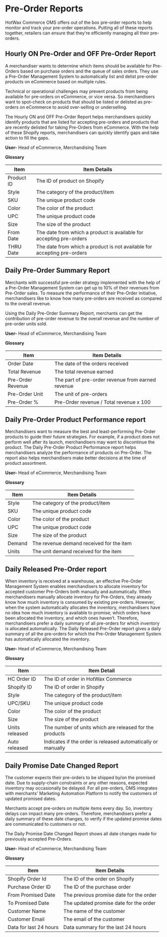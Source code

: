 # Pre-Order Reports

HotWax Commerce OMS offers out of the box pre-order reports to help monitor and track your pre-order operations. Putting all of these reports together, retailers can ensure that they're efficiently managing all their pre-orders.

## Hourly ON Pre-Order and OFF Pre-Order Report

A merchandiser wants to determine which items should be available for Pre-Orders based on purchase orders and the queue of sales orders. They use a Pre-Order Management System to automatically list and delist pre-order products on eCommerce based on multiple rules.

Technical or operational challenges may prevent products from being available for pre-orders on eCommerce, or vice versa. So merchandisers want to spot-check on products that should be listed or delisted as pre-orders on eCommerce to avoid over-selling or underselling.

The Hourly ON and OFF Pre-Order Report helps merchandisers quickly identify products that are listed for accepting pre-orders and products that are recently delisted for taking Pre-Orders from eCommerce. With the help of these Shopify reports, merchandisers can quickly identify gaps and take action to fill the gaps.

**User-** Head of eCommerce, Merchandising Team

**Glossary**

| Item        | Item Details                               |
|-------------|--------------------------------------------|
| Product ID  | The ID of product on Shopify                |
| Style       | The category of the product/item            |
| SKU         | The unique product code                     |
| Color       | The color of the product                    |
| UPC         | The unique product code                     |
| Size        | The size of the product                     |
| From Date   | The date from which a product is available for accepting pre-orders |
| THRU Date   | The date from which a product is not available for accepting pre-orders |


## Daily Pre-Order Summary Report

Merchants with successful pre-order strategy implemented with the help of a Pre-Order Management System can get up to 10% of their revenues from Pre-Order sales. To measure the performance of their Pre-Order initiative, merchandisers like to know how many pre-orders are received as compared to the overall revenue.

Using the Daily Pre-Order Summary Report, merchants can get the contribution of pre-order revenue to the overall revenue and the number of pre-order units sold.

**User-** Head of eCommerce, Merchandising Team

**Glossary**

| Item              | Item Details                                         |
|-------------------|------------------------------------------------------|
| Order Date        | The date of the orders received                       |
| Total Revenue     | The total revenue earned                             |
| Pre-Order Revenue | The part of pre-order revenue from earned revenue     |
| Pre-Order Unit    | The unit of pre-orders                               |
| Pre-Order %       | Pre-Order revenue / Total revenue x 100               |


## Daily Pre-Order Product Performance report

Merchandisers want to measure the best and least-performing Pre-Order products to guide their future strategies. For example, if a product does not perform well after its launch, merchandisers may want to discontinue the product. 
The Daily Pre-Order Product Performance report helps merchandisers analyze the performance of products on Pre-Order. The report also helps merchandisers make better decisions at the time of product assortment.

**User-** Head of eCommerce, Merchandising Team

**Glossary**

| Item      | Item Details                          |
|-----------|---------------------------------------|
| Style     | The category of the product/item      |
| SKU       | The unique product code               |
| Color     | The color of the product              |
| UPC       | The unique product code               |
| Size      | The size of the product               |
| Demand    | The revenue demand received for the item |
| Units     | The unit demand received for the item |


## Daily Released Pre-Order report

When inventory is received at a warehouse, an effective Pre-Order Management System enables merchandisers to allocate inventory for accepted customer Pre-Orders both manually and automatically. When merchandisers manually allocate inventory for Pre-Orders, they already know how much inventory is consumed by existing pre-orders. However, when the system automatically allocates the inventory, merchandisers have no idea how much inventory is available to promise, which orders have been allocated the inventory, and which ones haven’t.
Therefore, merchandisers prefer a daily summary of all pre-orders for which inventory is allocated automatically.
The Daily Released Pre-Order report gives a daily summary of all the pre-orders for which the Pre-Order Management System has automatically allocated the inventory.

**User-** Head of eCommerce, Merchandising Team

**Glossary**

| Item          | Item Detail                                       |
|---------------|---------------------------------------------------|
| HC Order ID   | The ID of order in HotWax Commerce                |
| Shopify ID    | The ID of order in Shopify                        |
| Style         | The category of the product/item                  |
| UPC/SKU       | The unique product code                           |
| Color         | The color of the product                          |
| Size          | The size of the product                           |
| Units released| The number of units which are released for the products |
| Auto released | Indicates if the order is released automatically or manually |

## Daily Promise Date Changed Report

The customer expects their pre-orders to be shipped by/on the promised date. Due to supply-chain constraints or any other reasons, expected inventory may occasionally be delayed. For all pre-orders, OMS integrates with merchants' Marketing Automation Platform to notify the customers of updated promised dates.

Merchants accept pre-orders on multiple items every day. So, inventory delays can impact many pre-orders. Therefore, merchandisers prefer a daily summary of these date changes, to verify if the updated promise dates are communicated to customers or not.

The Daily Promise Date Changed Report shows all date changes made for previously accepted Pre-Orders.

**User-** Head of eCommerce, Merchandising Team

**Glossary**

| Item               | Item Details                                       |
|--------------------|----------------------------------------------------|
| Shopify Order Id   | The ID of the order on Shopify                      |
| Purchase Order ID  | The ID of the purchase order                        |
| From Promised Date | The previous promise date for the order             |
| To Promised Date   | The updated promise date for the order              |
| Customer Name      | The name of the customer                            |
| Customer Email     | The email of the customer                           |
| Data for last 24 hours | Data summary for the last 24 hours              |





